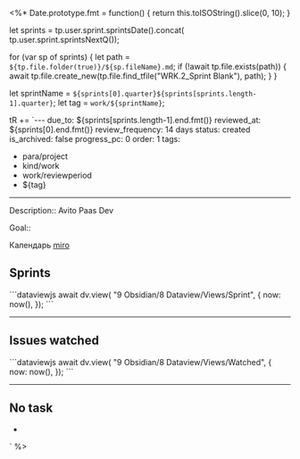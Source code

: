 <%*
Date.prototype.fmt = function() {
    return this.toISOString().slice(0, 10);
}

let sprints = tp.user.sprint.sprintsDate().concat( tp.user.sprint.sprintsNextQ());

for (var sp of sprints) {
	let path = `${tp.file.folder(true)}/${sp.fileName}.md`;
	if (!await tp.file.exists(path)) {
		await tp.file.create_new(tp.file.find_tfile("WRK.2_Sprint Blank"), path);
	}
}

let sprintName = `${sprints[0].quarter}${sprints[sprints.length-1].quarter}`; 
let tag = `work/${sprintName}`;

tR += `---
due_to: ${sprints[sprints.length-1].end.fmt()}
reviewed_at: ${sprints[0].end.fmt()}
review_frequency: 14 days
status: created
is_archived: false
progress_pc: 0
order: 1
tags:
  - para/project
  - kind/work
  - work/reviewperiod
  - ${tag}
---

Description:: Avito Paas Dev

Goal:: 

Календарь [miro](https://miro.com/app/board/uXjVOJouKx0=/)

## Sprints

\`\`\`dataviewjs
await dv.view(
	"9 Obsidian/8 Dataview/Views/Sprint", {
	now: now(),
});
\`\`\`

---
## Issues watched

\`\`\`dataviewjs
await dv.view(
	"9 Obsidian/8 Dataview/Views/Watched", {
	now: now(),
});
\`\`\`

---
## No task

- 
`
%>